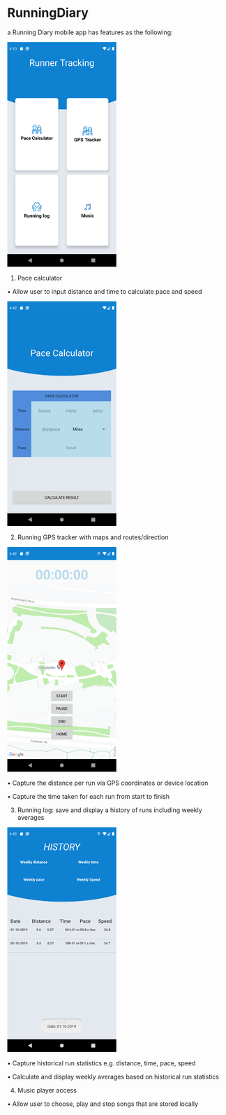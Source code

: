 # RunningDiary
 a Running Diary mobile app has  features as the following:
 
<img src="iamgeFolder/MainPage.png" width="250">

1. Pace calculator

• Allow user to input distance and time to calculate pace and speed

<img src="iamgeFolder/paceCalculator.png" width="250">

2. Running GPS tracker with maps and routes/direction

<img src="iamgeFolder/gpsTimer.png" width="250">

• Capture the distance per run via GPS coordinates or device location


• Capture the time taken for each run from start to finish


3. Running log: save and display a history of runs including weekly averages

<img src="iamgeFolder/runningLog.png" width="250">

• Capture historical run statistics e.g. distance, time, pace, speed

• Calculate and display weekly averages based on historical run statistics

4. Music player access

• Allow user to choose, play and stop songs that are stored locally

